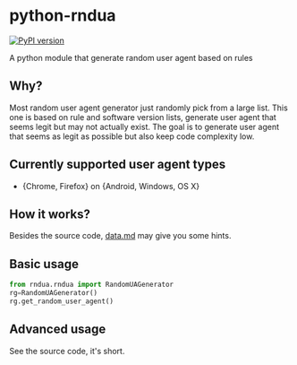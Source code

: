 # python-rndua
[![PyPI version](https://badge.fury.io/py/rndua.svg)](https://badge.fury.io/py/rndua)

A python module that generate random user agent based on rules
## Why?
Most random user agent generator just randomly pick from a large list.
This one is based on rule and software version lists, generate user agent that seems legit but may not actually exist.
The goal is to generate user agent that seems as legit as possible but also keep code complexity low.
## Currently supported user agent types
* {Chrome, Firefox} on {Android, Windows, OS X}
## How it works?
Besides the source code, [data.md](data.md) may give you some hints.
## Basic usage
```python
from rndua.rndua import RandomUAGenerator
rg=RandomUAGenerator()
rg.get_random_user_agent()
```
## Advanced usage
See the source code, it's short.
